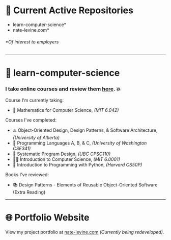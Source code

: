 # 👋 Current Active Repositories
* learn-computer-science*
* nate-levine.com*
###### _*Of interest to employers_

---

# 🚀 learn-computer-science
### I take online courses and review them [here](https://github.com/nate-levine/learn-computer-science/blob/main/README.md). 💥

Course I'm currently taking:  
* 🧮 Mathematics for Computer Science, _(MIT 6.042)_
  
Courses I've completed:  
* ♨️ Object-Oriented Design, Design Patterns, & Software Architecture, _(University of Alberta)_
* 🧪 Programming Languages A, B, & C, _(University of Washington CSE341)_
* 📏 Systematic Program Design, _(UBC CPSC110)_
* 👨‍💻 Introduction to Computer Science, _(MIT 6.0001)_
* 🐍 Introduction to Programming with Python, _(Harvard CS50P)_

Books I've reviewed:
* 📚 Design Patterns - Elements of Reusable Object-Oriented Software (Extra Reading)

---

# 🌐 Portfolio Website
View my project portfolio at [nate-levine.com](https://www.nate-levine.com/) _(Currently being redeveloped)_.
